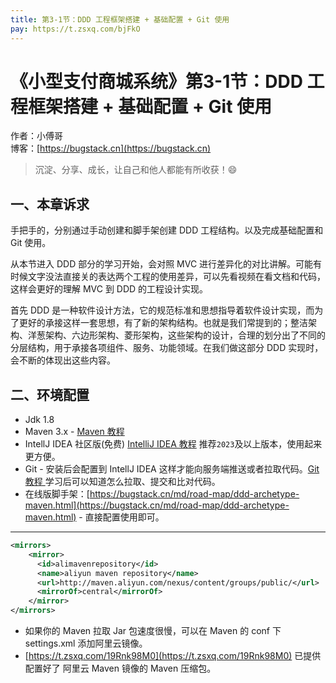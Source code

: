 ```yaml
---
title: 第3-1节：DDD 工程框架搭建 + 基础配置 + Git 使用
pay: https://t.zsxq.com/bjFkO
---
```


# 《小型支付商城系统》第3-1节：DDD 工程框架搭建 + 基础配置 + Git 使用

作者：小傅哥
<br/>博客：[https://bugstack.cn](https://bugstack.cn)

> 沉淀、分享、成长，让自己和他人都能有所收获！😄

## 一、本章诉求

手把手的，分别通过手动创建和脚手架创建 DDD 工程结构。以及完成基础配置和 Git 使用。

从本节进入 DDD 部分的学习开始，会对照 MVC 进行差异化的对比讲解。可能有时候文字没法直接关的表达两个工程的使用差异，可以先看视频在看文档和代码，这样会更好的理解 MVC  到 DDD 的工程设计实现。

首先 DDD 是一种软件设计方法，它的规范标准和思想指导着软件设计实现，而为了更好的承接这样一套思想，有了新的架构结构。也就是我们常提到的；整洁架构、洋葱架构、六边形架构、菱形架构，这些架构的设计，合理的划分出了不同的分层结构，用于承接各项组件、服务、功能领域。在我们做这部分 DDD 实现时，会不断的体现出这些内容。

## 二、环境配置

- Jdk 1.8
- Maven 3.x - [Maven 教程](https://bugstack.cn/md/road-map/maven.html)
- IntellJ IDEA 社区版(免费) [IntelliJ  IDEA 教程](https://bugstack.cn/md/road-map/intellij-idea.html) 推荐`2023`及以上版本，使用起来更方便。
- Git - 安装后会配置到  IntellJ IDEA 这样才能向服务端推送或者拉取代码。[Git 教程 ](https://t.zsxq.com/19Rnk98M0) 学习后可以知道怎么拉取、提交和比对代码。
- 在线版脚手架：[https://bugstack.cn/md/road-map/ddd-archetype-maven.html](https://bugstack.cn/md/road-map/ddd-archetype-maven.html) - 直接配置使用即可。

---

```xml
<mirrors>
    <mirror>
      <id>alimavenrepository</id>
      <name>aliyun maven repository</name>
      <url>http://maven.aliyun.com/nexus/content/groups/public/</url>
      <mirrorOf>central</mirrorOf>
    </mirror>
</mirrors>
```

- 如果你的 Maven 拉取 Jar 包速度很慢，可以在 Maven 的 conf 下 settings.xml 添加阿里云镜像。
- [https://t.zsxq.com/19Rnk98M0](https://t.zsxq.com/19Rnk98M0) 已提供配置好了 阿里云 Maven 镜像的 Maven 压缩包。